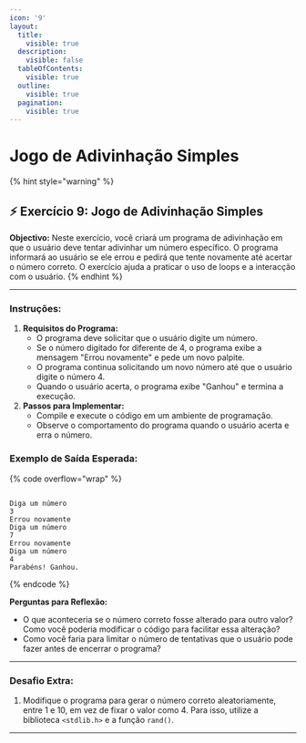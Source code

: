 ```yaml
---
icon: '9'
layout:
  title:
    visible: true
  description:
    visible: false
  tableOfContents:
    visible: true
  outline:
    visible: true
  pagination:
    visible: true
---
```


# Jogo de Adivinhação Simples

{% hint style="warning" %}
## ⚡️ Exercício 9:  Jogo de Adivinhação Simples



**Objectivo:** Neste exercício, você criará um programa de adivinhação em que o usuário deve tentar adivinhar um número específico. O programa informará ao usuário se ele errou e pedirá que tente novamente até acertar o número correto. O exercício ajuda a praticar o uso de loops e a interacção com o usuário.
{% endhint %}



***



### **Instruções:**

1. **Requisitos do Programa:**
   * O programa deve solicitar que o usuário digite um número.
   * Se o número digitado for diferente de 4, o programa exibe a mensagem "Errou novamente" e pede um novo palpite.
   * O programa continua solicitando um novo número até que o usuário digite o número 4.
   * Quando o usuário acerta, o programa exibe "Ganhou" e termina a execução.
2. **Passos para Implementar:**
   * Compile e execute o código em um ambiente de programação.
   * Observe o comportamento do programa quando o usuário acerta e erra o número.

### **Exemplo de Saída Esperada:**

{% code overflow="wrap" %}
```

Diga um número
3
Errou novamente
Diga um número
7
Errou novamente
Diga um número
4
Parabéns! Ganhou.

```
{% endcode %}

**Perguntas para Reflexão:**

* O que aconteceria se o número correto fosse alterado para outro valor? Como você poderia modificar o código para facilitar essa alteração?
* Como você faria para limitar o número de tentativas que o usuário pode fazer antes de encerrar o programa?



***



### **Desafio Extra:**

1. Modifique o programa para gerar o número correto aleatoriamente, entre 1 e 10, em vez de fixar o valor como 4. Para isso, utilize a biblioteca `<stdlib.h>` e a função `rand()`.



***

